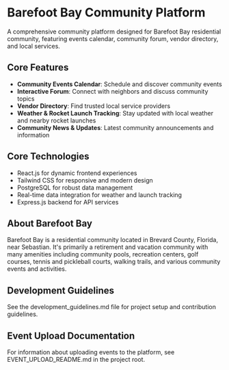 # Barefoot Bay Community Platform

A comprehensive community platform designed for Barefoot Bay residential community, featuring events calendar, community forum, vendor directory, and local services.

## Core Features

- **Community Events Calendar**: Schedule and discover community events
- **Interactive Forum**: Connect with neighbors and discuss community topics
- **Vendor Directory**: Find trusted local service providers
- **Weather & Rocket Launch Tracking**: Stay updated with local weather and nearby rocket launches
- **Community News & Updates**: Latest community announcements and information

## Core Technologies

- React.js for dynamic frontend experiences
- Tailwind CSS for responsive and modern design
- PostgreSQL for robust data management
- Real-time data integration for weather and launch tracking
- Express.js backend for API services

## About Barefoot Bay

Barefoot Bay is a residential community located in Brevard County, Florida, near Sebastian. It's primarily a retirement and vacation community with many amenities including community pools, recreation centers, golf courses, tennis and pickleball courts, walking trails, and various community events and activities.

## Development Guidelines

See the development_guidelines.md file for project setup and contribution guidelines.

## Event Upload Documentation

For information about uploading events to the platform, see EVENT_UPLOAD_README.md in the project root.